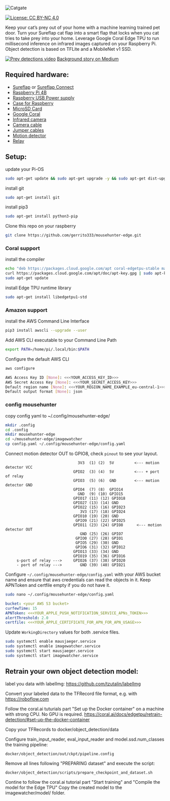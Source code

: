 ![Catgate](docs/header.jpg)

[![License: CC BY-NC 4.0](https://img.shields.io/badge/License-CC%20BY--NC%204.0-lightgrey.svg)](https://creativecommons.org/licenses/by-nc/4.0/)

Keep your cat’s prey out of your home with a machine learning trained pet door.
Turn your Sureflap cat flap into a smart flap that locks when you cat tries to take prey into your home.
Leverage Google Coral Edge TPU to run millisecond inference on infrared images captured on your Raspberry Pi. Object detection is based on TFLite and a MobileNet v1 SSD.

[![Prey detections video](docs/video_thumb.png)](https://youtu.be/7k1KKuclu8M)
[Background story on Medium](https://link.medium.com/ZWStYOJhKcb)

## Required hardware:

* [Sureflap](https://amzn.to/3mB8hc0) or [Sureflap Connect](https://amzn.to/3aFExbP)
* [Raspberry Pi 4B](https://amzn.to/2KiHtAl)
* [Raspberry USB Power supply](https://amzn.to/2LRrMAk)
* [Case for Raspberry](https://amzn.to/3nHltxb)
* [MicroSD Card](https://amzn.to/37IbhPM)
* [Google Coral](https://amzn.to/3aB5o8S)
* [Infrared camera](https://amzn.to/38tSWF4)
* [Camera cable](https://amzn.to/3mGkagM)
* [Jumper cables](https://amzn.to/3rkcYue)
* [Motion detector](https://amzn.to/3aB6nWC)
* [Relay](https://amzn.to/38oLVpe)

## Setup:

update your Pi-OS
```bash
sudo apt-get update && sudo apt-get upgrade -y && sudo apt-get dist-upgrade
```

install git
```bash
sudo apt-get install git
```

install pip3
```bash
sudo apt-get install python3-pip
```

Clone this repo on your raspberry
```bash
git clone https://github.com/gerrito333/mousehunter-edge.git
```

### Coral support
install the compiler 
```bash
echo "deb https://packages.cloud.google.com/apt coral-edgetpu-stable main" | sudo tee /etc/apt/sources.list.d/coral-edgetpu.list
curl https://packages.cloud.google.com/apt/doc/apt-key.gpg | sudo apt-key add -
sudo apt-get update
```
install Edge TPU runtime library
```bash
sudo apt-get install libedgetpu1-std
```

### Amazon support
install the AWS Command Line Interface
```bash
pip3 install awscli --upgrade --user
```

Add AWS CLI executable to your Command Line Path
```bash
export PATH=/home/pi/.local/bin:$PATH
```

Configure the default AWS CLI
```bash
aws configure

AWS Access Key ID [None]: <<<YOUR_ACCESS_KEY_ID>>>
AWS Secret Access Key [None]: <<<YOUR_SECRET_ACCESS_KEY>>>
Default region name [None]: <<<YOUR_REGION_NAME_EXAMPLE_eu-central-1>>>
Default output format [None]: json
```

### config mousehunter
copy config yaml to ~/.config/mousehunter-edge/
```bash
mkdir .config
cd .config
mkdir mousehunter-edge
cd ~/mousehunter-edge/imagewatcher
cp config.yaml ~/.config/mousehunter-edge/config.yaml
```

Connect motion detector OUT to GPIO8, check `pinout` to see your layout.

```
                                3V3  (1) (2)  5V         <--- motion detector VCC
                              GPIO2  (3) (4)  5V         <--- + port of relay
                              GPIO3  (5) (6)  GND        <--- motion detector GND
                              GPIO4  (7) (8)  GPIO14
                                GND  (9) (10) GPIO15
                              GPIO17 (11) (12) GPIO18
                              GPIO27 (13) (14) GND
                              GPIO22 (15) (16) GPIO23
                                 3V3 (17) (18) GPIO24
                              GPIO10 (19) (20) GND
                               GPIO9 (21) (22) GPIO25
                              GPIO11 (23) (24) GPIO8      <--- motion detector OUT
                                 GND (25) (26) GPIO7
                               GPIO0 (27) (28) GPIO1
                               GPIO5 (29) (30) GND
                               GPIO6 (31) (32) GPIO12
                              GPIO13 (33) (34) GND
                              GPIO19 (35) (36) GPIO16
     s-port of relay --->     GPIO26 (37) (38) GPIO20
     - port of relay --->        GND (39) (40) GPIO21
```


Configure  `~/.config/mousehunter-edge/config.yaml` with your AWS bucket name and ensure that aws credentials can read the objects in it.
Keep APNToken and certfile empty if you do not have it.

```bash
sudo nano ~/.config/mousehunter-edge/config.yaml
```

``` yaml
bucket: <your AWS S3 bucket>
curfewTime: 15
APNToken: <<<YOUR_APPLE_PUSH_NOTIFICATION_SERVICE_APNs_TOKEN>>>
alertThreshold: 2.0
certfile: <<<YOUR_APPLE_CERTIFICATE_FOR_APN_FOR_APN_USAGE>>>
```

Update `WorkingDirectory` values for both .service files.

```bash
sudo systemctl enable mausjaeger.service
sudo systemctl enable imagewatcher.service
sudo systemctl start mausjaeger.service
sudo systemctl start imagewatcher.service
```

## Retrain your own object detection model:

label you data with labelImg:
https://github.com/tzutalin/labelImg

Convert your labeled data to the TFRecord file format, e.g. with https://roboflow.com

Follow the coral.ai tuturials part "Set up the Docker container" on a machine with strong CPU. No GPU is required.
https://coral.ai/docs/edgetpu/retrain-detection/#set-up-the-docker-container

Copy your TFRecords to docker/object_detection/data

Configure train_input_reader, eval_input_reader and model.ssd.num_classes  the training pipeline:
```
docker/object_detection/out/ckpt/pipeline.config
```
Remove all lines following "PREPARING dataset" and execute the script:
```
docker/object_detection/scripts/prepare_checkpoint_and_dataset.sh
```

Contine to follow the coral.ai tutorial part "Start training" and "Compile the model for the Edge TPU"
Copy the created model to the imagewatcher/model/ folder.
